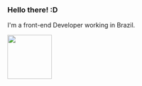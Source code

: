 ### Hello there! :D

I'm a front-end Developer working in Brazil.

<img src="https://user-images.githubusercontent.com/86322489/159967358-8e245b48-ee91-4130-afbf-6ba545924985.gif" width="100" height="100" />

